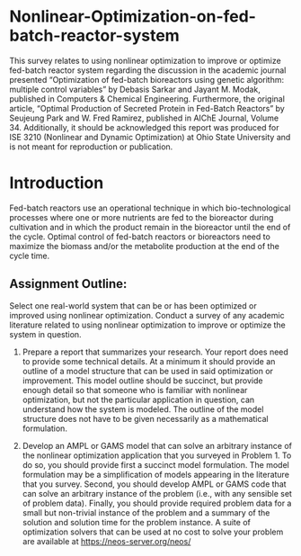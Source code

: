 # Nonlinear-Optimization-on-fed-batch-reactor-system
This survey relates to using nonlinear optimization to improve or optimize fed-batch reactor system regarding the discussion in the academic journal presented “Optimization of fed-batch bioreactors using genetic algorithm: multiple control variables” by Debasis Sarkar and Jayant M. Modak, published in Computers &amp; Chemical Engineering. Furthermore, the original article, “Optimal Production of Secreted Protein in Fed-Batch Reactors” by Seujeung Park and W. Fred Ramirez, published in AIChE Journal, Volume 34. Additionally, it should be acknowledged this report was produced for ISE 3210 (Nonlinear and Dynamic Optimization) at Ohio State University and is not meant for reproduction or publication.

# Introduction
Fed-batch reactors use an operational technique in which bio-technological processes where one or more nutrients
are fed to the bioreactor during cultivation and in which the product remain in the bioreactor until the end of the
cycle. Optimal control of fed-batch reactors or bioreactors need to maximize the biomass and/or the metabolite
production at the end of the cycle time. 

## Assignment Outline:
Select one real-world system that can be or has been optimized or improved using nonlinear optimization. Conduct a survey of any academic literature related to using nonlinear optimization to improve or optimize the system in question. 

1.  Prepare a report that summarizes your research. Your report does need to provide some technical details. At a minimum it should provide an outline of a model structure that can be used in said optimization or improvement. This model outline should be succinct, but provide enough detail so that someone who is familiar with nonlinear optimization, but not the particular application in question, can understand how the system is modeled. The outline of the model structure does not have to be given necessarily as a mathematical formulation. 

2. Develop an AMPL or GAMS model that can solve an arbitrary instance of the nonlinear optimization application that you surveyed in Problem 1. To do so, you should provide first a succinct model formulation. The model formulation may be a simplification of models appearing in the literature that you survey. Second, you should develop AMPL or GAMS code that can solve an arbitrary instance of the problem (i.e., with any sensible set of problem data). Finally, you should provide required problem data for a small but non-trivial instance of the problem and a summary of the solution and solution time for the problem instance. A suite of optimization solvers that can be used at no cost to solve your problem are available at https://neos-server.org/neos/


